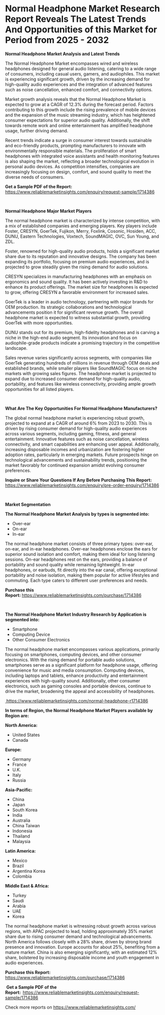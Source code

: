 <p><h1>Normal Headphone Market Research Report Reveals The Latest Trends And Opportunities of this Market for Period from 2025 - 2032</h1></p><p><strong>Normal Headphone Market Analysis and Latest Trends</strong></p>
<p><p>The Normal Headphone Market encompasses wired and wireless headphones designed for general audio listening, catering to a wide range of consumers, including casual users, gamers, and audiophiles. This market is experiencing significant growth, driven by the increasing demand for high-quality audio experiences and the integration of advanced features such as noise cancellation, enhanced comfort, and connectivity options.</p><p>Market growth analysis reveals that the Normal Headphone Market is expected to grow at a CAGR of 12.3% during the forecast period. Factors contributing to this growth include the rising prevalence of mobile devices and the expansion of the music streaming industry, which has heightened consumer expectations for superior audio quality. Additionally, the shift towards remote work and online entertainment has amplified headphone usage, further driving demand.</p><p>Recent trends indicate a surge in consumer interest towards sustainable and eco-friendly products, prompting manufacturers to innovate with environmentally responsible materials. The proliferation of smart headphones with integrated voice assistants and health monitoring features is also shaping the market, reflecting a broader technological evolution in personal audio devices. As competition intensifies, companies are increasingly focusing on design, comfort, and sound quality to meet the diverse needs of consumers.</p></p>
<p><strong>Get a Sample PDF of the Report:&nbsp;</strong> <a href="https://www.reliablemarketinsights.com/enquiry/request-sample/1714386?utm_campaign=1894&utm_medium=2&utm_source=Github&utm_content=ia&utm_term=11022025&utm_id=normal-headphone">https://www.reliablemarketinsights.com/enquiry/request-sample/1714386</a></p>
<p>&nbsp;</p>
<p><strong>Normal Headphone Major Market Players</strong></p>
<p><p>The normal headphone market is characterized by intense competition, with a mix of established companies and emerging players. Key players include Foster, CRESYN, GoerTek, Fujikon, Merry, Foxlink, Cosonic, Hosiden, ACC, DUNU, Eastern Technologies, Voxtech, SoundMAGIC, OVC, Sun Young, and ZDL. </p><p>Foster, renowned for high-quality audio products, holds a significant market share due to its reputation and innovative designs. The company has been expanding its portfolio, focusing on premium audio experiences, and is projected to grow steadily given the rising demand for audio solutions.</p><p>CRESYN specializes in manufacturing headphones with an emphasis on ergonomics and sound quality. It has been actively investing in R&D to enhance its product offerings. The market size for headphones is expected to grow, offering CRESYN a favorable environment for increased sales.</p><p>GoerTek is a leader in audio technology, partnering with major brands for OEM production. Its strategic collaborations and technological advancements position it for significant revenue growth. The overall headphone market is expected to witness substantial growth, providing GoerTek with more opportunities.</p><p>DUNU stands out for its premium, high-fidelity headphones and is carving a niche in the high-end audio segment. Its innovation and focus on audiophile-grade products indicate a promising trajectory in the competitive landscape.</p><p>Sales revenue varies significantly across segments, with companies like GoerTek generating hundreds of millions in revenue through OEM deals and established brands, while smaller players like SoundMAGIC focus on niche markets with growing sales figures. The headphone market is projected to expand due to increased consumer demand for high-quality audio, portability, and features like wireless connectivity, providing ample growth opportunities for all listed players.</p></p>
<p>&nbsp;</p>
<p><strong>What Are The Key Opportunities For Normal Headphone Manufacturers?</strong></p>
<p><p>The global normal headphone market is experiencing robust growth, projected to expand at a CAGR of around 6% from 2023 to 2030. This is driven by rising consumer demand for high-quality audio experiences across various segments, including gaming, fitness, and general entertainment. Innovative features such as noise cancellation, wireless connectivity, and smart capabilities are enhancing user appeal. Additionally, increasing disposable incomes and urbanization are fostering higher adoption rates, particularly in emerging markets. Future prospects hinge on technological advancements and sustainability trends, positioning the market favorably for continued expansion amidst evolving consumer preferences.</p></p>
<p><strong>Inquire or Share Your Questions If Any Before Purchasing This Report:</strong> <a href="https://www.reliablemarketinsights.com/enquiry/pre-order-enquiry/1714386?utm_campaign=1894&utm_medium=2&utm_source=Github&utm_content=ia&utm_term=11022025&utm_id=normal-headphone">https://www.reliablemarketinsights.com/enquiry/pre-order-enquiry/1714386</a></p>
<p>&nbsp;</p>
<p><strong>Market Segmentation</strong></p>
<p><strong>The Normal Headphone Market Analysis by types is segmented into:</strong></p>
<p><ul><li>Over-ear</li><li>On-ear</li><li>In-ear</li></ul></p>
<p><p>The normal headphone market consists of three primary types: over-ear, on-ear, and in-ear headphones. Over-ear headphones enclose the ears for superior sound isolation and comfort, making them ideal for long listening sessions. On-ear headphones rest on the ears, providing a balance of portability and sound quality while remaining lightweight. In-ear headphones, or earbuds, fit directly into the ear canal, offering exceptional portability and noise isolation, making them popular for active lifestyles and commuting. Each type caters to different user preferences and needs.</p></p>
<p><strong>Purchase this Report:&nbsp;</strong><a href="https://www.reliablemarketinsights.com/purchase/1714386?utm_campaign=1894&utm_medium=2&utm_source=Github&utm_content=ia&utm_term=11022025&utm_id=normal-headphone">https://www.reliablemarketinsights.com/purchase/1714386</a></p>
<p>&nbsp;</p>
<p><strong>The Normal Headphone Market Industry Research by Application is segmented into:</strong></p>
<p><ul><li>Smartphone</li><li>Computing Device</li><li>Other Consumer Electronics</li></ul></p>
<p><p>The normal headphone market encompasses various applications, primarily focusing on smartphones, computing devices, and other consumer electronics. With the rising demand for portable audio solutions, smartphones serve as a significant platform for headphone usage, offering convenience for music and media consumption. Computing devices, including laptops and tablets, enhance productivity and entertainment experiences with high-quality sound. Additionally, other consumer electronics, such as gaming consoles and portable devices, continue to drive the market, broadening the appeal and accessibility of headphones.</p></p>
<p><a href="https://www.reliablemarketinsights.com/normal-headphone-r1714386?utm_campaign=1894&utm_medium=2&utm_source=Github&utm_content=ia&utm_term=11022025&utm_id=normal-headphone">&nbsp;https://www.reliablemarketinsights.com/normal-headphone-r1714386</a></p>
<p><strong>In terms of Region, the Normal Headphone Market Players available by Region are:</strong></p>
<p>
    <p> <strong> North America: </strong>
        <ul>
            <li>United States</li>
            <li>Canada</li>
        </ul>
        </p> 
    <p> <strong> Europe: </strong>
        <ul>
            <li>Germany</li>
            <li>France</li>
            <li>U.K.</li>
            <li>Italy</li>
            <li>Russia</li>
        </ul>
        </p> 
    <p> <strong> Asia-Pacific: </strong>
        <ul>
            <li>China</li>
            <li>Japan</li>
            <li>South Korea</li>
            <li>India</li>
            <li>Australia</li>
            <li>China Taiwan</li>
            <li>Indonesia</li>
            <li>Thailand</li>
            <li>Malaysia</li>
        </ul>
        </p> 
    <p> <strong> Latin America: </strong>
        <ul>
            <li>Mexico</li>
            <li>Brazil</li>
            <li>Argentina Korea</li>
            <li>Colombia</li>
        </ul>
        </p> 
    <p> <strong> Middle East & Africa: </strong>
        <ul>
            <li>Turkey</li>
            <li>Saudi</li>
            <li>Arabia</li>
            <li>UAE</li>
            <li>Korea</li>
        </ul>
    </p>
    </p>
<p><p>The normal headphone market is witnessing robust growth across various regions, with APAC projected to lead, holding approximately 35% market share due to rising consumer demand and technological advancements. North America follows closely with a 28% share, driven by strong brand presence and innovation. Europe accounts for about 25%, benefiting from a mature market. China is also emerging significantly, with an estimated 12% share, bolstered by increasing disposable income and youth engagement in audio experiences.</p></p>
<p><strong>Purchase this Report: </strong><a href="https://www.reliablemarketinsights.com/purchase/1714386?utm_campaign=1894&utm_medium=2&utm_source=Github&utm_content=ia&utm_term=11022025&utm_id=normal-headphone">https://www.reliablemarketinsights.com/purchase/1714386</a></p>
<p>&nbsp;<strong>Get a Sample PDF of the Report:&nbsp;&nbsp;</strong><a href="https://www.reliablemarketinsights.com/enquiry/request-sample/1714386?utm_campaign=1894&utm_medium=2&utm_source=Github&utm_content=ia&utm_term=11022025&utm_id=normal-headphone">https://www.reliablemarketinsights.com/enquiry/request-sample/1714386</a></p>
<p><strong></strong></p>
<p>Check more reports on <a href="https://www.reliablemarketinsights.com/?utm_campaign=1894&utm_medium=2&utm_source=Github&utm_content=ia&utm_term=11022025&utm_id=normal-headphone">https://www.reliablemarketinsights.com/</a></p>